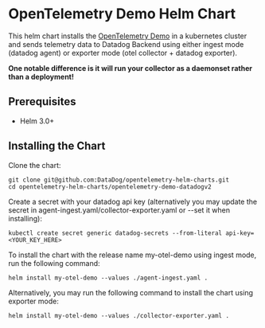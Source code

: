 # OpenTelemetry Demo Helm Chart

This helm chart installs the [OpenTelemetry Demo](https://github.com/open-telemetry/opentelemetry-demo)
in a kubernetes cluster and sends telemetry data to Datadog Backend using either ingest mode (datadog agent) or
exporter mode (otel collector + datadog exporter).

**One notable difference is it will run your collector as a daemonset rather than a deployment!**

## Prerequisites

- Helm 3.0+

## Installing the Chart

Clone the chart:

```console
git clone git@github.com:DataDog/opentelemetry-helm-charts.git
cd opentelemetry-helm-charts/opentelemetry-demo-datadogv2
```

Create a secret with your datadog api key (alternatively you may update the secret in
agent-ingest.yaml/collector-exporter.yaml or --set it when installing):
```console
kubectl create secret generic datadog-secrets --from-literal api-key=<YOUR_KEY_HERE>
```

To install the chart with the release name my-otel-demo using ingest mode, run the following command:
```console
helm install my-otel-demo --values ./agent-ingest.yaml .
```

Alternatively, you may run the following command to install the chart using exporter mode:
```
helm install my-otel-demo --values ./collector-exporter.yaml .
```
